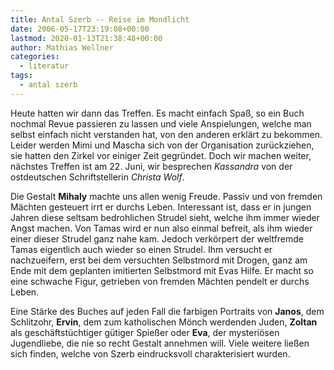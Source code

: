 ```yaml
---
title: Antal Szerb -- Reise im Mondlicht
date: 2006-05-17T23:19:08+00:00
lastmod: 2020-01-13T21:38:48+00:00
author: Mathias Wellner
categories:
  - literatur
tags:
  - antal szerb
---
```

Heute hatten wir dann das Treffen. Es macht einfach Spaß, so ein Buch nochmal Revue passieren zu lassen und viele Anspielungen, welche man selbst einfach nicht verstanden hat, von den anderen erklärt zu bekommen. Leider werden Mimi und Mascha sich von der Organisation zurückziehen, sie hatten den Zirkel vor einiger Zeit gegründet. Doch wir machen weiter, nächstes Treffen ist am 22. Juni, wir besprechen _Kassandra_ von der ostdeutschen Schriftstellerin _Christa Wolf_. 

Die Gestalt **Mihaly** machte uns allen wenig Freude. Passiv und von fremden Mächten gesteuert irrt er durchs Leben. Interessant ist, dass er in jungen Jahren diese seltsam bedrohlichen Strudel sieht, welche ihm immer wieder Angst machen. Von Tamas wird er nun also einmal befreit, als ihm wieder einer dieser Strudel ganz nahe kam. Jedoch verkörpert der weltfremde Tamas eigentlich auch wieder so einen Strudel. Ihm versucht er nachzueifern, erst bei dem versuchten Selbstmord mit Drogen, ganz am Ende mit dem geplanten imitierten Selbstmord mit Evas Hilfe. Er macht so eine schwache Figur, getrieben von fremden Mächten pendelt er durchs Leben. 

Eine Stärke des Buches auf jeden Fall die farbigen Portraits von **Janos**, dem Schlitzohr, **Ervin**, dem zum katholischen Mönch werdenden Juden, **Zoltan** als geschäftstüchtiger gütiger Spießer oder **Eva**, der mysteriösen Jugendliebe, die nie so recht Gestalt annehmen will. Viele weitere ließen sich finden, welche von Szerb eindrucksvoll charakterisiert wurden.